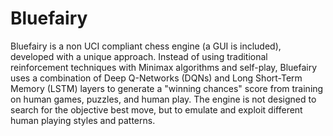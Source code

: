 # Bluefairy

Bluefairy is a non UCI compliant chess engine (a GUI is included), developed with a unique approach. Instead of using traditional reinforcement techniques with Minimax algorithms and self-play, Bluefairy uses a combination of Deep Q-Networks (DQNs) and Long Short-Term Memory (LSTM) layers to generate a "winning chances" score from training on human games, puzzles, and human play. The engine is not designed to search for the objective best move, but to emulate and exploit different human playing styles and patterns.
